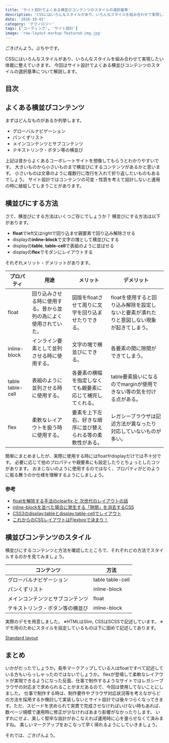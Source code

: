 ```yaml
---
title: 'サイト設計でよくある横並びコンテンツのスタイルの選択基準'
description: 'CSSにはいろんなスタイルがあり、いろんなスタイルを組み合わせて実現したい体裁に整えていきます。 今回はサイト設計でよくある横並びコンテンツのスタイルの選択基準について解説します。'
date: '2016-10-02'
category: 'テクノロジー'
tags: ['コーディング', 'サイト設計']
image: 'row-layout-markup-featured-img.jpg'
---
```


ごきげんよう。ぶちやです。

CSSにはいろんなスタイルがあり、いろんなスタイルを組み合わせて実現したい体裁に整えていきます。
今回はサイト設計でよくある横並びコンテンツのスタイルの選択基準について解説します。

## 目次

## よくある横並びコンテンツ

まずはどんなものがあるか列挙します。

* グローバルナビゲーション
* パンくずリスト
* メインコンテンツとサブコンテンツ
* テキストリンク・ボタン等の横並び

上記は昔からよくあるコーポレートサイトを想像してもらうとわかりやすいです。
大きいものから小さいものまで横並びにするコンテンツがあるかと思います。
小さいものは文章のように複数行に改行を入れて折り返したいものもあるでしょう。
サイト設計ではコンテンツの可変・性質を考えて設計しないと運用の時に破綻してしまうことがあります。


## 横並びにする方法

さて、横並びにする方法はいくつご存じでしょうか？
横並びにする方法は以下があります。

* **float**でleft又はrightで回り込ませ親要素で回り込み解除させる
* displayの**inline-block**で文字の塊として横並びにする
* displayの**table**, **table-cell**で表組のように並ばせる
* displayの**flex**でモダンにレイアウトする

それぞれメリット・デメリットがあります。

|プロパティ           |用途                              |メリット                          |デメリット                                          |
|----------------|--------------------------------|------------------------------|-----------------------------------------------|
|float           |回り込みさせる時に使用する。昔から並列の為によく使用されていた。|図版をfloatさせて周りに文字を回り込ませたりできる。  |floatを使用すると回り込み解除を設定しないと要素が潰れたりと意図しない現象が起きてしまう。|
|inline-block    |インライン要素として並列させる時に使用する。          |文字の塊で横並びにできる。                 |各要素の間に隙間ができてしまう。                               |
|table table-cell|表組のように並列させる時に使用する。              |各要素の横幅を指定しなくても親要素に応じて補完してくれる。 |table要素扱いになるのでmarginが使用できない等の気を付ける点がある。        |
|flex            |柔軟なレイアウトを扱う時に使用する。              |要素を上下左右、好きな順序に並び替えられる等の柔軟性がある。|レガシーブラウザは記述方法が異なったり対応していないものが多い。               |

簡単にまとめましたが、実際に使用する時にはfloatやdisplayだけでは不十分です。
必要に応じて他のプロパティや親要素にも設定したりとちょっとしたコツがあります。
おまじないのように使用するのではなく、プロパティがどのように振る舞うのか仕様を理解するようにしましょう。

### 参考
* [floatを解除する手法のclearfix と 次世代のレイアウトの話](http://kojika17.com/2013/06/clearfix-2013.html)
* [inline-blockを並べた場合に発生する「隙間」を消去するCSS](http://inspire-tech.jp/2011/06/inline_block_spaces/)
* [CSS3のdisplay:tableとdisplay:table-cellでレイアウト](http://www.webdlab.com/labs/layout-css3-2/)
* [これからのCSSレイアウトはFlexboxで決まり！](http://www.webcreatorbox.com/tech/flexbox/)


## 横並びコンテンツのスタイル

横並びにするコンテンツと方法を確認したところで、それぞれどの方法でスタイルするのかを見てみましょう。

|コンテンツ           |方法              |
|----------------|----------------|
|グローバルナビゲーション    |table table-cell|
|パンくずリスト         |inline-block    |
|メインコンテンツとサブコンテンツ|float           |
|テキストリンク・ボタン等の横並び|inline-block    |

実際のデモを用意しました。
※HTMLはSlim, CSSはSCSSで記述しています。
※デモ用のためにスタイルを設定しているものは下に固めて記述してあります。

[Standard layout](http://codepen.io/buchiya4th/pen/ozGbaE/)

##  まとめ

いかがだったでしょうか。長年マークアップしている人はfloatですべて記述している方もいらっしゃったのではないでしょうか。
flexが登場して柔軟なレイアウトが実現できるようになった反面、仕事で制作するようなサイトではレガシーブラウザの対応まで求められることがまだあるので、今回は使用してないことにしました。
仕事で制作する時は、制作要件やブラウザ対応状況等を考えながらどの方法を採用するか検討して実装しないとサイト設計では後々つらくなってきます。ただ、スピードを求められて突貫で完成させなければいけない時もあれば、数ページ規模で運用時に修正が少なければあまり影響がなかったりします。
いずれにせよ、美しく堅牢な設計がおこなえれば運用時に心を曇らせなくて済みますね。
美しいマークアップをおこなって早く帰れるようにしていきましょう。

それでは、ごきげんよう。
